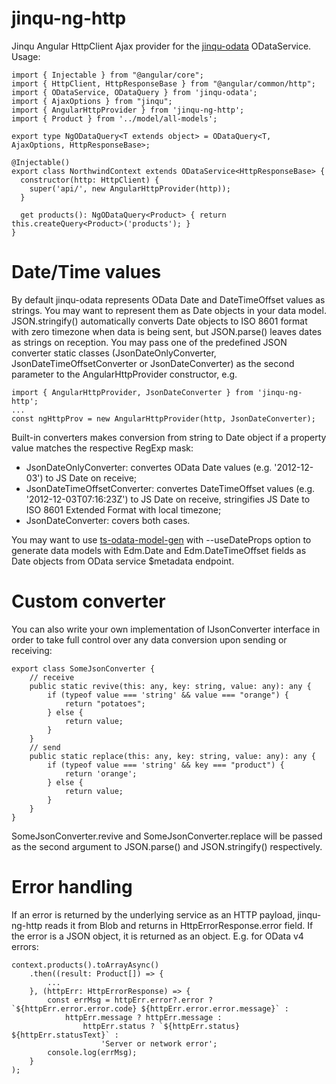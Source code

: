# jinqu-ng-http
Jinqu Angular HttpClient Ajax provider
for the [jinqu-odata](https://github.com/jin-qu/jinqu-odata) ODataService.<br/>
Usage:<br/>
```
import { Injectable } from "@angular/core";
import { HttpClient, HttpResponseBase } from "@angular/common/http";
import { ODataService, ODataQuery } from 'jinqu-odata';
import { AjaxOptions } from "jinqu";
import { AngularHttpProvider } from 'jinqu-ng-http';
import { Product } from '../model/all-models';

export type NgODataQuery<T extends object> = ODataQuery<T, AjaxOptions, HttpResponseBase>;

@Injectable()
export class NorthwindContext extends ODataService<HttpResponseBase> {
  constructor(http: HttpClient) {
    super('api/', new AngularHttpProvider(http));
  }

  get products(): NgODataQuery<Product> { return this.createQuery<Product>('products'); }
}
```
# Date/Time values
By default jinqu-odata represents OData Date and DateTimeOffset values as strings. You may want to represent them as Date objects in your data model.
JSON.stringify() automatically converts Date objects to ISO 8601 format with zero timezone when data is being sent, but JSON.parse() leaves dates as
strings on reception.
You may pass one of the predefined JSON converter static classes (JsonDateOnlyConverter, JsonDateTimeOffsetConverter or JsonDateConverter) as the
second parameter to the AngularHttpProvider constructor, e.g.
```
import { AngularHttpProvider, JsonDateConverter } from 'jinqu-ng-http';
...
const ngHttpProv = new AngularHttpProvider(http, JsonDateConverter);
```
Built-in converters makes conversion from string to Date object if a property value matches the respective RegExp mask:
- JsonDateOnlyConverter: convertes OData Date values (e.g. '2012-12-03') to JS Date on receive;
- JsonDateTimeOffsetConverter: convertes DateTimeOffset values (e.g. '2012-12-03T07:16:23Z') to JS Date on receive, stringifies JS Date to ISO 8601 Extended Format with local timezone;
- JsonDateConverter: covers both cases.

You may want to use [ts-odata-model-gen](https://github.com/buchatsky/ts-odata-model-gen) with --useDateProps option to generate data models with
Edm.Date and Edm.DateTimeOffset fields as Date objects from OData service $metadata endpoint.

# Custom converter
You can also write your own implementation of IJsonConverter interface in order to take full control over any data conversion upon sending or receiving:
```
export class SomeJsonConverter {
    // receive
    public static revive(this: any, key: string, value: any): any {
        if (typeof value === 'string' && value === "orange") {
            return "potatoes";
        } else {
            return value;
        }
    }
    // send
    public static replace(this: any, key: string, value: any): any {
        if (typeof value === 'string' && key === "product") {
            return 'orange';
        } else {
            return value;
        }
    }
}
```
SomeJsonConverter.revive and SomeJsonConverter.replace will be passed as the second argument to JSON.parse() and JSON.stringify() respectively.

# Error handling
If an error is returned by the underlying service as an HTTP payload, jinqu-ng-http reads it from Blob and returns in HttpErrorResponse.error field.
If the error is a JSON object, it is returned as an object. E.g. for OData v4 errors:
```
context.products().toArrayAsync()
    .then((result: Product[]) => {
        ...
    }, (httpErr: HttpErrorResponse) => {
        const errMsg = httpErr.error?.error ? `${httpErr.error.error.code} ${httpErr.error.error.message}` :
            httpErr.message ? httpErr.message :
                httpErr.status ? `${httpErr.status} ${httpErr.statusText}` :
                    'Server or network error';
        console.log(errMsg);
    }
);
```
